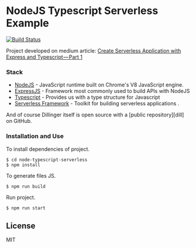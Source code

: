 # NodeJS Typescript Serverless Example

[![Build Status](https://travis-ci.org/joemccann/dillinger.svg?branch=master)](https://travis-ci.org/joemccann/dillinger)

Project developed on medium article:
[Create Serverless Application with Express and Typescript — Part 1]

### Stack

* [NodeJS] - JavaScript runtime built on Chrome's V8 JavaScript engine.
* [ExpressJS] - Framework most commonly used to build APIs with NodeJS
* [Typescript] - Provides us with a type structure for Javascript
* [Serverless Framework] - Toolkit for building serverless applications .

And of course Dillinger itself is open source with a [public repository][dill]
 on GitHub.

### Installation and Use

To install dependencies of project.
```
$ cd node-typescript-serverless
$ npm install
```
To generate files JS.
```
$ npm run build
```

Run project.
```
$ npm run start
```

License
----
MIT

   [Create Serverless Application with Express and Typescript — Part 1]: https://medium.com/@eliasjcjunior/create-serverless-application-with-express-and-typescript-a4c0c25060b2
   [ExpressJS]: https://expressjs.com/
   [Typescript]: https://www.typescriptlang.org/index.html#download-links
   [NodeJS]: https://nodejs.org/en/download/
   [Serverless Framework]: https://serverless.com/
